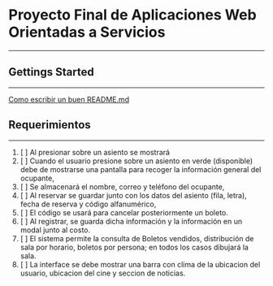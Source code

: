 # **Proyecto Final de Aplicaciones Web Orientadas a Servicios**
---
## Gettings Started
---

[Como escribir un buen README.md](https://www.freecodecamp.org/news/how-to-write-a-good-readme-file/)
##  Requerimientos
---
1. [ ] Al presionar sobre un asiento se mostrará 
2. [ ] Cuando el usuario presione sobre un asiento en verde (disponible) debe de mostrarse una pantalla para recoger la información general del ocupante,
3. [ ] Se almacenará el nombre, correo y teléfono del ocupante,
4. [ ] Al reservar se guardar junto con los datos del asiento (fila, letra), fecha de reserva y código alfanumérico,
5. [ ] El código se usará para cancelar posteriormente un boleto.
6. [ ] Al registrar, se guarda dicha información y la información en un modal junto al costo.
7. [ ] El sistema permite la consulta de Boletos vendidos, distribución de sala por horario, boletos por persona; en todos los casos dibujará la sala.
8. [ ] La interface se debe mostrar una barra con clima de la ubicacion del usuario, ubicacion del cine y seccion de noticias. 